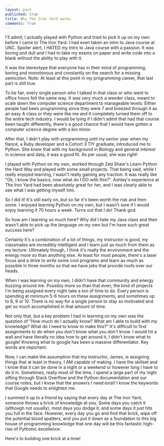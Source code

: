 ```yaml
---
layout: post
published: true
title: Why The Iron Yard works
comments: True
---
```

I'll admit, I actually played with Python and tried to pick it up on my own before
I came to The Iron Yard. I had even taken an intro to Java course at UNC. Spoiler
alert, I HATED my Intro to Java course with a passion. It was boring and dull and I had to take my exams on paper and write code into a blank without the ability to play with it.

It was the stereotype that everyone has in their mind of programming, boring and monotonous and constantly on the search for a missing semicolon. Note: At least at this point in my programming career, that last part is still true.

To be fair, every single person who I talked in that class or who went to office
hours felt the same way. It was very much a weeder class, meant to scale down the
computer science department to manageable levels. Either people had been programming
since they were 7 and breezed through it as an easy A class or they were like me and it completely turned them off to the entire tech industry. I would be lying if I didn't admit that had that course been taught differently, there's a good chance that I would have gotten a computer science degree with a bio minor.

After that, I didn't play with programming until my senior year when my fiancé, a
Ruby developer and a Cohort 3 TIY graduate, introduced me to Python. She knew that
with my background in Biology and general interest in science and data, it was a
good fit. As per usual, she was right!

I played with Python on my own, worked through Zed Shaw's Learn Python the Hard
Way and played with some small projects. That being said, while I really enjoyed
learning, I wasn't really gaining any traction. It was really like "Ok, I know
the basics, now what do I DO with this?". Ashley's experience at The Iron Yard
had been absolutely great for her, and I was clearly able to see what I was getting
myself into.

So I did it! It's still early on, but so far it's been worth the risk and then some.
I enjoyed learning Python on my own, but I wasn't sure if I would enjoy learning it 70 hours a week. Turns out that I do! Thank god.

So how am I learning so much here? Why did I hate my Java class and then wasn't able to pick up the language on my own but I'm have such great success here?

Certainly it's a combination of a lot of things, my instructor is good, my classmates are incredibly intelligent and I learn just as much from them as my lecture.
Ultimately though, I think it's really the environment and the energy more so than
anything else. At least for most people, there's a laser focus and a drive to write
some cool programs and learn as much as possible in three months so that we have
jobs that provide roofs over our heads.

When I was learning on my own, I didn't have that community and energy buzzing
around me. Possibly more so than that even, the kind of projects I'm being assigned
every night take a ton of time to do. Every person is spending at minimum 5-6 hours
on these assignments, and sometimes up to 8, 9 or 10. There is no way for a single
person to stay so motivated and get so much accomplished in that amount of time.

Not only that, but a key problem I had in learning on my own was the question of
"How much do I actually know? What am I able to build with my knowledge? What do
I need to know to make this?" It's difficult to find assignments to do when you
don't know what you don't know. I would hit a wall and have literally no idea
how to get around it, I didn't know what to google! Knowing what to google has been a massive differentiator. Key words are important.

Now, I can make the assumption that my instructor, James, is assigning things that
at least in theory, I AM capable of making. I have the skillset and I know that it
can be done in a night or a weekend or however long I have to do it in. Sometimes,
really most of the time, I spend a large part of my night sifting through Stack
Overflow and the Python documentation and our course notes, but I know that the answers I need exist! I know the keywords that Google needs to enlighten me.

I summed it up to a friend by saying that every day at The Iron Yard, someone
throws a brick of knowledge at you. Some days you catch it (although not usually),
most days you dodge it, and some days it just hits you full in the face. However,
every day you go and find that brick, wipe off the potential blood spatters, and
you put it down as a foundation to this big house of programming knowledge that
one day will be this fantastic high-rise of Pythonic excellence.

Here's to building one brick at a time!
